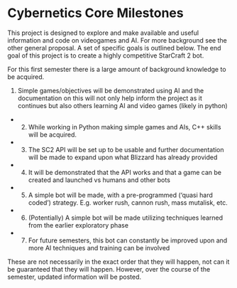 # Cybernetics Core Milestones

This project is designed to explore and make available and useful information and code on videogames and AI. For more background see the other general proposal. A set of specific goals is outlined below. The end goal of this project is to create a highly competitive StarCraft 2 bot.

For this first semester there is a large amount of background knowledge to be acquired. 

1.	Simple games/objectives will be demonstrated using AI and the documentation on this will not only help inform the project as it continues but also others learning AI and video games (likely in python)
* 2.	While working in Python making simple games and AIs, C++ skills will be acquired.
* 3.	The SC2 API will be set up to be usable and further documentation will be made to expand upon what Blizzard has already provided
* 4.	It will be demonstrated that the API works and that a game can be created and launched vs humans and other bots
* 5.	A simple bot will be made, with a pre-programmed (‘quasi hard coded’) strategy. E.g. worker rush, cannon rush, mass mutalisk, etc.
* 6.	(Potentially) A simple bot will be made utilizing techniques learned from the earlier exploratory phase
* 7.	For future semesters, this bot can constantly be improved upon and more AI techniques and training can be involved

These are not necessarily in the exact order that they will happen, not can it be guaranteed that they will happen. However, over the course of the semester, updated information will be posted.
